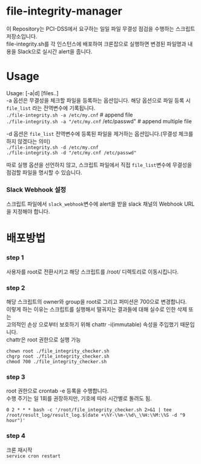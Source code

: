 # file-integrity-manager
이 Repository는 PCI-DSS에서 요구하는 일일 파일 무결성 점검을 수행하는 스크립트 저장소입니다.  
file-integrity.sh를 각 인스턴스에 배포하여 크론잡으로 실행하면 변경된 파일명과 내용을 Slack으로 실시간 alert을 줍니다.  

# Usage
Usage: [-a|d] [files..]  
-a 옵션은 무결성을 체크할 파일을 등록하는 옵션입니다. 해당 옵션으로 파일 등록 시 `file_list` 라는 전역변수에 기록됩니다.  
`./file-integrity.sh -a /etc/my.cnf` # append file  
`./file-integrity.sh -a "/etc/my.cnf`  /etc/passwd" # append multiple file  
  
-d 옵션은 `file_list` 전역변수에 등록된 파일을 제거하는 옵션입니다.(무결성 체크를 하지 않겠다는 의미)  
`./file-integrity.sh -d /etc/my.cnf`   
`./file-integrity.sh -d "/etc/my.cnf /etc/passwd"`  

따로 실행 옵션을 선언하지 않고, 스크립트 파일에서 직접 `file_list`변수에 무결성을 점검할 파일을 명시할 수 있습니다.  

### Slack Webhook 설정
스크립트 파일에서 `slack_webhook`변수에 alert을 받을 slack 채널의 Webhook URL을 지정해야 합니다.  

# 배포방법  
### **step 1**  
사용자를 root로 전환시키고 해당 스크립트를 /root/ 디렉토리로 이동시킵니다.  

### **step 2**  
해당 스크립트의 owner와 group을 root로 그리고 퍼미션은 700으로 변경합니다.  
이렇게 하는 이유는 스크립트를 실행해서 떨궈지는 결과들에 대해 실수로 인한 삭제 또는  
고의적인 손상 으로부터 보호하기 위해 chattr -i(immutable) 속성을 주입했기 때문입니다.    
chattr은 root 권한으로 실행 가능  

`chown root ./file_integrity_checker.sh`  
`chgrp root ./file_integrity_checker.sh`  
`chmod 700 ./file_integrity_checker.sh`  

### **step 3**  
root 권한으로 crontab -e 등록을 수행합니다.  
수행 주기는 일 1회를 권장하지만, 기호에 따라 시간별로 돌려도 됨.  

`0 2 * * * bash -c '/root/file_integrity_checker.sh 2>&1 | tee /root/result_log/result_log.$(date +\%Y-\%m-\%d\_\%H:\%M:\%S -d "9 hour")'`  


### **step 4**  
크론 재시작  
`service cron restart`  